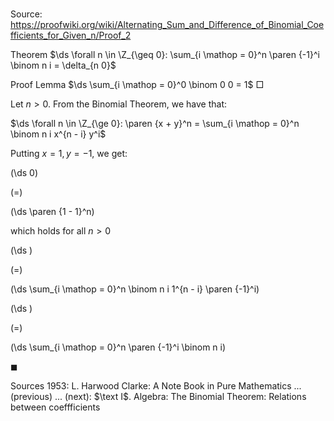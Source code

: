 # 

Source: https://proofwiki.org/wiki/Alternating_Sum_and_Difference_of_Binomial_Coefficients_for_Given_n/Proof_2



Theorem
$\ds \forall n \in \Z_{\geq 0}: \sum_{i \mathop = 0}^n \paren {-1}^i \binom n i = \delta_{n 0}$


Proof
Lemma
$\ds \sum_{i \mathop = 0}^0 \binom 0 0 = 1$
$\Box$

Let $n > 0$.
From the Binomial Theorem, we have that:

$\ds \forall n \in \Z_{\ge 0}: \paren {x + y}^n = \sum_{i \mathop = 0}^n  \binom n i x^{n - i} y^i$

Putting $x = 1, y = -1$, we get:














\(\ds 0\)

\(=\)







\(\ds \paren {1 - 1}^n\)





which holds for all $n > 0$














\(\ds \)

\(=\)







\(\ds \sum_{i \mathop = 0}^n \binom n i 1^{n - i} \paren {-1}^i\)




















\(\ds \)

\(=\)







\(\ds \sum_{i \mathop = 0}^n \paren {-1}^i \binom n i\)









$\blacksquare$


Sources
1953: L. Harwood Clarke: A Note Book in Pure Mathematics ... (previous) ... (next): $\text I$. Algebra: The Binomial Theorem: Relations between coeffficients




